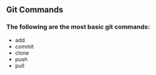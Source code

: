 ## Git Commands

### The following are the most basic git commands:

* add
* commit
* clone
* push
* pull
